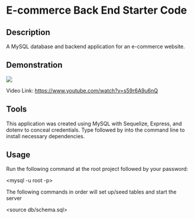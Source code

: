 # E-commerce Back End Starter Code

## Description

A MySQL database and backend application for an e-commerce website. 

## Demonstration

<img src="./images/Insomniac_demo.gif">

Video Link:
https://www.youtube.com/watch?v=s59r6A9u6nQ

## Tools

This application was created using MySQL with Sequelize, Express, and dotenv to conceal credentials. Type <NPM init> followed by <NPM install> into the command line to install necessary dependencies.

## Usage

Run the following command at the root project followed by your password:

<mysql -u root -p>

The following commands in order will set up/seed tables and start the server

<source db/schema.sql>

<quit>

<npm run seed>

<npm start>
